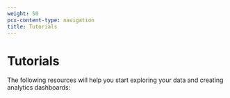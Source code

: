 ```yaml
---
weight: 50
pcx-content-type: navigation
title: Tutorials
---
```


# Tutorials

The following resources will help you start exploring your data and creating analytics dashboards:

<DirectoryListing path="/graphql-api/tutorials" />
